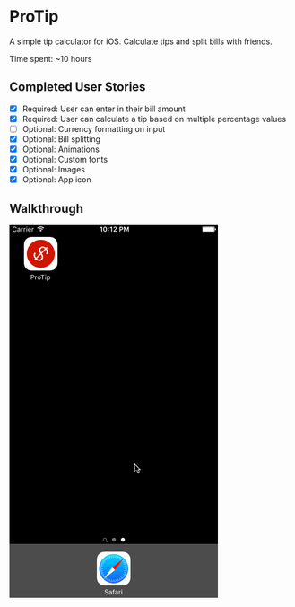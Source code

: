 # ProTip

A simple tip calculator for iOS. Calculate tips and split bills with friends.

Time spent: ~10 hours

## Completed User Stories

* [x] Required: User can enter in their bill amount
* [x] Required: User can calculate a tip based on multiple percentage values
* [ ] Optional: Currency formatting on input
* [x] Optional: Bill splitting
* [x] Optional: Animations
* [x] Optional: Custom fonts
* [x] Optional: Images
* [x] Optional: App icon

## Walkthrough

![Walkthrough](demo.gif)
